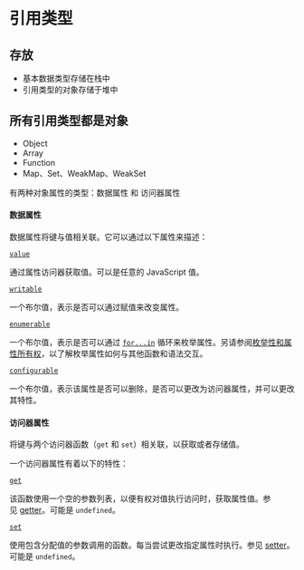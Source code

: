 # 引用类型
## 存放
- 基本数据类型存储在栈中
- 引用类型的对象存储于堆中

## 所有引用类型都是对象
- Object
- Array
- Function
- Map、Set、WeakMap、WeakSet


有两种对象属性的类型：数据属性 和 访问器属性

#### 数据属性

数据属性将键与值相关联。它可以通过以下属性来描述：

[`value`](https://developer.mozilla.org/zh-CN/docs/Web/JavaScript/Data_structures#value)

通过属性访问器获取值。可以是任意的 JavaScript 值。

[`writable`](https://developer.mozilla.org/zh-CN/docs/Web/JavaScript/Data_structures#writable)

一个布尔值，表示是否可以通过赋值来改变属性。

[`enumerable`](https://developer.mozilla.org/zh-CN/docs/Web/JavaScript/Data_structures#enumerable)

一个布尔值，表示是否可以通过 [`for...in`](https://developer.mozilla.org/zh-CN/docs/Web/JavaScript/Reference/Statements/for...in) 循环来枚举属性。另请参阅[枚举性和属性所有权](https://developer.mozilla.org/zh-CN/docs/Web/JavaScript/Enumerability_and_ownership_of_properties)，以了解枚举属性如何与其他函数和语法交互。

[`configurable`](https://developer.mozilla.org/zh-CN/docs/Web/JavaScript/Data_structures#configurable)

一个布尔值，表示该属性是否可以删除，是否可以更改为访问器属性，并可以更改其特性。


#### 访问器属性

将键与两个访问器函数（`get` 和 `set`）相关联，以获取或者存储值。


一个访问器属性有着以下的特性：

[`get`](https://developer.mozilla.org/zh-CN/docs/Web/JavaScript/Data_structures#get)

该函数使用一个空的参数列表，以便有权对值执行访问时，获取属性值。参见 [getter](https://developer.mozilla.org/zh-CN/docs/Web/JavaScript/Reference/Functions/get)。可能是 `undefined`。

[`set`](https://developer.mozilla.org/zh-CN/docs/Web/JavaScript/Data_structures#set)

使用包含分配值的参数调用的函数。每当尝试更改指定属性时执行。参见 [setter](https://developer.mozilla.org/zh-CN/docs/Web/JavaScript/Reference/Functions/set)。可能是 `undefined`。